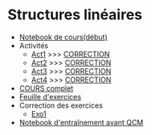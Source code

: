 # Structures linéaires
* [Notebook de cours(début)](https://github.com/thfruchart/tnsi/blob/main/06/COURS(d%C3%A9but)_Structures_lin%C3%A9aires.ipynb)
* Activités
  * [Act1](https://github.com/thfruchart/tnsi/blob/main/06/ACTIVIT%C3%89_PYTHON1.ipynb) >>> [CORRECTION](https://github.com/thfruchart/tnsi/blob/main/06/ACTIVIT%C3%89_PYTHON1_CORRECTION.ipynb) 
  * [Act2](https://github.com/thfruchart/tnsi/blob/main/06/ACTIVIT%C3%89_PYTHON2.ipynb) >>> [CORRECTION](https://github.com/thfruchart/tnsi/blob/main/06/ACTIVIT%C3%89_PYTHON2_CORRECTION.ipynb)
  * [Act3](https://github.com/thfruchart/tnsi/blob/main/06/ACTIVIT%C3%89_PYTHON3.ipynb) >>> [CORRECTION](https://github.com/thfruchart/tnsi/blob/main/06/ACTIVIT%C3%89_PYTHON3_CORRECTION.ipynb)
  * [Act4](https://github.com/thfruchart/tnsi/blob/main/06/ACTIVIT%C3%89_PYTHON4.ipynb) >>> [CORRECTION](https://github.com/thfruchart/tnsi/blob/main/06/ACTIVIT%C3%89_PYTHON4_CORRECTION.ipynb)
* [COURS complet](https://github.com/thfruchart/tnsi/blob/main/06/COURS_Structures_lin%C3%A9aires.ipynb)
* [Feuille d'exercices](https://github.com/thfruchart/tnsi/blob/main/06/EXERCICES_Structures_Lin%C3%A9aires.pdf)
* Correction des exercices
  * [Exo1](https://github.com/thfruchart/tnsi/blob/main/06/CORRECTION-Exercice1.ipynb) 
* [Notebook d'entraînement avant QCM](https://github.com/thfruchart/tnsi/blob/main/06/QCM_Entra%C3%AEnement.ipynb)
